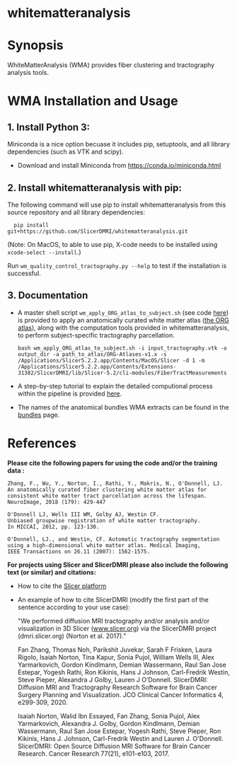 whitematteranalysis
===================

# Synopsis

WhiteMatterAnalysis (WMA) provides fiber clustering and tractography analysis tools.

# WMA Installation and Usage
## 1. Install Python 3:

Miniconda is a nice option becuase it includes pip, setuptools, and all library dependencies (such as VTK and scipy).

  - Download and install Miniconda from https://conda.io/miniconda.html

## 2. Install whitematteranalysis with pip:

The following command will use pip to install whitematteranalysis from this source repository and all library dependencies:

      pip install git+https://github.com/SlicerDMRI/whitematteranalysis.git


  (Note: On MacOS, to able to use pip, X-code needs to be installed using `xcode-select --install`.)

Run `wm_quality_control_tractography.py --help` to test if the installation is successful.

## 3. Documentation

* A master shell script ```wm_apply_ORG_atlas_to_subject.sh``` (see code [here](https://github.com/SlicerDMRI/whitematteranalysis/blob/73a7948751f49d9fda8ec84fb5caeecaeeb92621/bin/wm_apply_ORG_atlas_to_subject.sh#L1-L40)) is provided to apply an anatomically curated white matter atlas ([the ORG atlas](http://dmri.slicer.org/atlases/)), along with the computation tools provided in whitematteranalysis, to perform subject-specific tractography parcellation.

    ```bash wm_apply_ORG_atlas_to_subject.sh -i input_tractography.vtk -o output_dir -a path_to_atlas/ORG-Atlases-v1.x -s /Applications/Slicer5.2.2.app/Contents/MacOS/Slicer -d 1 -m /Applications/Slicer5.2.2.app/Contents/Extensions-31382/SlicerDMRI/lib/Slicer-5.2/cli-modules/FiberTractMeasurements```

* A step-by-step tutorial to explain the detailed computional process within the pipeline is provided [here](https://github.com/SlicerDMRI/whitematteranalysis/blob/master/doc/subject-specific-tractography-parcellation.md).

* The names of the anatomical bundles WMA extracts can be found in the [bundles](doc/bundles.md) page.

# References

**Please cite the following papers for using the code and/or the training data :**
 
    Zhang, F., Wu, Y., Norton, I., Rathi, Y., Makris, N., O'Donnell, LJ. 
    An anatomically curated fiber clustering white matter atlas for consistent white matter tract parcellation across the lifespan. 
    NeuroImage, 2018 (179): 429-447

    O'Donnell LJ, Wells III WM, Golby AJ, Westin CF. 
    Unbiased groupwise registration of white matter tractography.
    In MICCAI, 2012, pp. 123-130.

    O'Donnell, LJ., and Westin, CF. Automatic tractography segmentation
    using a high-dimensional white matter atlas. Medical Imaging,
    IEEE Transactions on 26.11 (2007): 1562-1575.

**For projects using Slicer and SlicerDMRI please also include the following text (or similar) and citations:**

* How to cite the [Slicer platform](http://wiki.slicer.org/slicerWiki/index.php/CitingSlicer)
* An example of how to cite SlicerDMRI (modify the first part of the sentence according to your use case):

    "We performed diffusion MRI tractography and/or analysis and/or visualization in 3D Slicer (www.slicer.org) via the SlicerDMRI project (dmri.slicer.org) (Norton et al. 2017)."
    
    Fan Zhang, Thomas Noh, Parikshit Juvekar, Sarah F Frisken, Laura Rigolo, Isaiah Norton, Tina Kapur, Sonia Pujol, William Wells III, Alex Yarmarkovich, Gordon Kindlmann, Demian Wassermann, Raul San Jose Estepar, Yogesh Rathi, Ron Kikinis, Hans J Johnson, Carl-Fredrik Westin, Steve Pieper, Alexandra J Golby, Lauren J O’Donnell. 
    SlicerDMRI: Diffusion MRI and Tractography Research Software for Brain Cancer Surgery Planning and Visualization. 
    JCO Clinical Cancer Informatics 4, e299-309, 2020.

    Isaiah Norton, Walid Ibn Essayed, Fan Zhang, Sonia Pujol, Alex Yarmarkovich, Alexandra J. Golby, Gordon Kindlmann, Demian Wassermann, Raul San Jose Estepar, Yogesh Rathi, Steve Pieper, Ron Kikinis, Hans J. Johnson, Carl-Fredrik Westin and Lauren J. O'Donnell. 
    SlicerDMRI: Open Source Diffusion MRI Software for Brain Cancer Research. Cancer Research 77(21), e101-e103, 2017.
